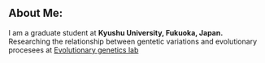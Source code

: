## About Me:
I am a graduate student at **Kyushu University, Fukuoka, Japan.**  
Researching the relationship between gentetic variations and evolutionary procesees at [Evolutionary genetics lab](http://www.biology.kyushu-u.ac.jp/~kteshima/)

## 

<!--
**ttomo3535/ttomo3535** is a ✨ _special_ ✨ repository because its `README.md` (this file) appears on your GitHub profile.

Here are some ideas to get you started:

- 🔭 I’m currently working on ...
- 🌱 I’m currently learning ...
- 👯 I’m looking to collaborate on ...
- 🤔 I’m looking for help with ...
- 💬 Ask me about ...
- 📫 How to reach me: ...
- 😄 Pronouns: ...
- ⚡ Fun fact: ...
-->
